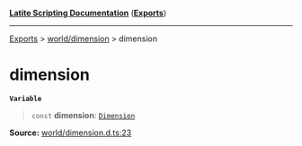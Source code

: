 [**Latite Scripting Documentation**](../../README.md) ([**Exports**](../../exports.md))

---

[Exports](../../exports.md) > [world/dimension](../index.md) > dimension

# dimension

**`Variable`**

> `const` **dimension**: [`Dimension`](../interfaces/interface.Dimension.md)

**Source:** [world/dimension.d.ts:23](https://github.com/LatiteScripting/latitescripting.github.io/blob/41aefce/definitions/world/dimension.d.ts#L23)
